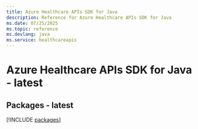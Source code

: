 ```yaml
---
title: Azure Healthcare APIs SDK for Java
description: Reference for Azure Healthcare APIs SDK for Java
ms.date: 07/25/2025
ms.topic: reference
ms.devlang: java
ms.service: healthcareapis
---
```

# Azure Healthcare APIs SDK for Java - latest
## Packages - latest
[!INCLUDE [packages](healthcare-apis-index.md)]